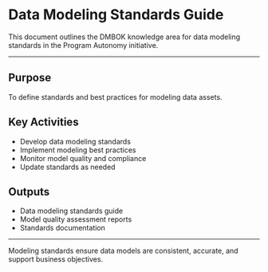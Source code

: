 # Data Modeling Standards Guide

This document outlines the DMBOK knowledge area for data modeling standards in the Program Autonomy initiative.

---

## Purpose
To define standards and best practices for modeling data assets.

## Key Activities
- Develop data modeling standards
- Implement modeling best practices
- Monitor model quality and compliance
- Update standards as needed

## Outputs
- Data modeling standards guide
- Model quality assessment reports
- Standards documentation

---

Modeling standards ensure data models are consistent, accurate, and support business objectives.
